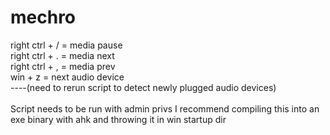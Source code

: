 # mechro  <br />
right ctrl + / = media pause  <br />
right ctrl + . = media next  <br />
right ctrl + , = media prev  <br />
win + z = next audio device   <br />
----(need to rerun script to detect newly plugged audio devices)  <br />
<br />
Script needs to be run with admin privs 
I recommend compiling this into an exe binary with ahk and throwing it in win startup dir 
